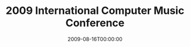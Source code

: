 ---
acronym: ICMC 2009
date: '2009-08-16T00:00:00'
ext_url: http://www.icmc2009.org
location: Montreal, Canada
submission_date: '2009-01-30T00:00:00'
title: 2009 International Computer Music Conference
---